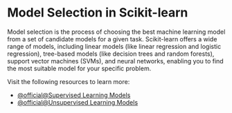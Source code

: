# Model Selection in Scikit-learn

Model selection is the process of choosing the best machine learning model from a set of candidate models for a given task. Scikit-learn offers a wide range of models, including linear models (like linear regression and logistic regression), tree-based models (like decision trees and random forests), support vector machines (SVMs), and neural networks, enabling you to find the most suitable model for your specific problem.

Visit the following resources to learn more:

- [@official@Supervised Learning Models](https://scikit-learn.org/stable/supervised_learning.html)
- [@official@Unsupervised Learning Models](https://scikit-learn.org/stable/unsupervised_learning.html)